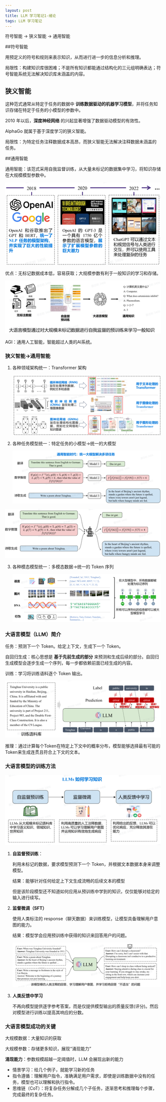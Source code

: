 ```yaml
---
layout: post
title: LLM 学习笔记1-绪论
tags: LLM 学习笔记
---
```


符号智能 $\to$ 狭义智能 $\to$ 通用智能

##符号智能

用预定义的符号和规则来表示知识，从而进行进一步的信息分析和推理。

局限性：构建知识库很困难；不是所有知识都能通过结构化的三元组明确表达；符号智能系统无法解决知识库未涵盖的内容。

## 狭义智能

这种范式通常从特定于任务的数据中 **训练数据驱动的机器学习模型**，并将任务知识存储在特定于任务的小模型的参数中。

2010 年以后，**深度神经网络** 的兴起显著增强了数据驱动模型的有效性。

AlphaGo 就属于基于深度学习的狭义智能。

局限性：为特定任务注释数据成本高昂，而狭义智能无法解决注释数据未涵盖的
任务。

##通用智能

通用智能：该范式采用自我监督训练，从大量未标记的数据集中学习，将知识存储在大规模模型参数中。

![image-20241021150704527](./../images/2024-10-21-LLM_learning_1/image-20241021150704527.png)

优点：无标记数据成本低，容易获取；大规模参数有利于一般知识的学习和存储。

![image-20241021150821544](./../images/2024-10-21-LLM_learning_1/image-20241021150821544.png)

AGI：通用人工智能，智能超过人类的AI系统。

### 狭义智能→通用智能

1. 各种领域架构统一：Transformer 架构

   ![image-20241021151139912](./../images/2024-10-21-LLM_learning_1/image-20241021151139912.png)

2. 各种任务模型统一：特定任务的小模型→统一的大模型

   ![image-20241021151236463](./../images/2024-10-21-LLM_learning_1/image-20241021151236463.png)

![image-20241021151258686](./../images/2024-10-21-LLM_learning_1/image-20241021151258686.png)

3. 各种模态模型统一：多模态数据→统一的 Token 序列

   ![image-20241021151445589](./../images/2024-10-21-LLM_learning_1/image-20241021151445589.png)

### 大语言模型（LLM）简介

任务：预测下一个 Token。给定上下文，生成下一个 Token。

自回归生成：核心思想是 **基于先前生成的部分** 来预测和生成后续的部分。自回归生成模型会逐步生成一个序列，每一步都依赖前面已经生成的内容。

训练：学习将训练语料逐个 Token 输出。

![image-20241021151841386](./../images/2024-10-21-LLM_learning_1/image-20241021151841386.png)

推理：通过计算每个Token在特定上下文中的概率分布，模型能够选择最有可能的Token来生成连贯且符合上下文的文本。

### 大语言模型的训练方法

![image-20241021153511660](./../images/2024-10-21-LLM_learning_1/image-20241021153511660.png)

1. **自监督预训练**：

   利用未标记的数据，要求模型预测下一个 Token，并根据文本数据本身来调整模型。

   结果：能够针对任何给定上下文生成流畅的后续文本的模型

   但是该阶段模型还不知道如何应用从预训练中学到的知识，仅仅能够对给定的输入进行续写。

2. **监督微调（SFT）**

   使用人类标注的 response（聊天数据）来训练模型，让模型具备理解用户意图的能力。

   结果：模型学会应用预训练中获得的知识来回答用户的问题。

   ![image-20241021153128709](./../images/2024-10-21-LLM_learning_1/image-20241021153128709.png)

3. **人类反馈中学习**

   不再向模型提供逐字参考答案，而是仅提供模型输出的质量反馈(评分)。然后对模型进行训练以提高其响应的分数。

### 大语言模型成功的关键

大规模数据：大量知识的获取

大规模参数：存储更多知识，展现“涌现能力”

**涌现能力**：参数规模超越一定阈值时，LLM 会展现出新的能力

- 情景学习：给几个例子，就能学习新的任务
- 指令遵循：理解用户指令，准确满足用户需求，即使是训练数据中没有的任务，模型也可以理解和执行指令。
- 思维链（CoT）：将复杂任务分解成几个子任务，逐渐思考和推理每个步骤，完成最终的复杂任务。